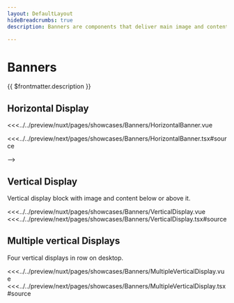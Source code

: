 ```yaml
---
layout: DefaultLayout
hideBreadcrumbs: true
description: Banners are components that deliver main image and content in various configurations.

---
```

# Banners

{{ $frontmatter.description }}

## Horizontal Display

<!-- <Showcase showcase-name="Banners/HorizontalBanner" style="min-height:200px">

<!-- vue -->
<<<../../preview/nuxt/pages/showcases/Banners/HorizontalBanner.vue
<!-- end vue -->
<!-- react -->
<<<../../preview/next/pages/showcases/Banners/HorizontalBanner.tsx#source
<!-- end react -->

</Showcase> -->

## Vertical Display

Vertical display block with image and content below or above it.

<Showcase showcase-name="Banners/VerticalDisplay" style="min-height: 800px;">
<!-- vue -->
<<<../../preview/nuxt/pages/showcases/Banners/VerticalDisplay.vue
<!-- end vue -->
<!-- react -->
<<<../../preview/next/pages/showcases/Banners/VerticalDisplay.tsx#source
<!-- end react -->
</Showcase>

## Multiple vertical Displays

Four vertical displays in row on desktop.

<Showcase showcase-name="Banners/MultipleVerticalDisplay" style="min-height: 750px;">
<!-- vue -->
<<<../../preview/nuxt/pages/showcases/Banners/MultipleVerticalDisplay.vue
<!-- end vue -->
<!-- react -->
<<<../../preview/next/pages/showcases/Banners/MultipleVerticalDisplay.tsx#source
<!-- end react -->
</Showcase>
